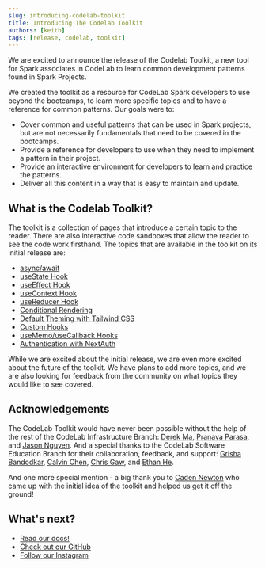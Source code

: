 ```yaml
---
slug: introducing-codelab-toolkit
title: Introducing The Codelab Toolkit
authors: [keith]
tags: [release, codelab, toolkit]
---
```


We are excited to announce the release of the Codelab Toolkit, a new tool for Spark associates in CodeLab to learn common development patterns found in Spark Projects.

We created the toolkit as a resource for CodeLab Spark developers to use beyond the bootcamps, to learn more specific topics and to have a reference for common patterns. Our goals were to:

-   Cover common and useful patterns that can be used in Spark projects, but are not necessarily fundamentals that need to be covered in the bootcamps.
-   Provide a reference for developers to use when they need to implement a pattern in their project.
-   Provide an interactive environment for developers to learn and practice the patterns.
-   Deliver all this content in a way that is easy to maintain and update.

## What is the Codelab Toolkit?

The toolkit is a collection of pages that introduce a certain topic to the reader. There are also interactive code sandboxes that allow the reader to see the code work firsthand. The topics that are available in the toolkit on its initial release are:

-   [async/await](/docs/guide/async)
-   [useState Hook](/docs/guide/useState)
-   [useEffect Hook](/docs/guide/useEffect)
-   [useContext Hook](/docs/guide/useContext)
-   [useReducer Hook](/docs/guide/useReducer)
-   [Conditional Rendering](/docs/guide/conditional)
-   [Default Theming with Tailwind CSS](/docs/guide/tailwind)
-   [Custom Hooks](/docs/guide/customHooks)
-   [useMemo/useCallback Hooks](/docs/guide/useMemoUseCallback)
-   [Authentication with NextAuth](/docs/guide/authentication)

While we are excited about the initial release, we are even more excited about the future of the toolkit. We have plans to add more topics, and we are also looking for feedback from the community on what topics they would like to see covered.

## Acknowledgements

The CodeLab Toolkit would have never been possible without the help of the rest of the CodeLab Infrastructure Branch: [Derek Ma](https://www.linkedin.com/in/danderekma/), [Pranava Parasa](https://www.linkedin.com/in/pranava-parasa/), and [Jason Nguyen](https://www.linkedin.com/in/jason-nguyen-407980203/). And a special thanks to the CodeLab Software Education Branch for their collaboration, feedback, and support: [Grisha Bandodkar](https://www.linkedin.com/in/grisha-bandodkar/), [Calvin Chen](https://www.linkedin.com/in/calvinchenn/), [Chris Gaw](https://www.linkedin.com/in/chris-gaw-75aa2b205/), and [Ethan He](https://www.linkedin.com/in/ethan-he-b0bb12221/).

And one more special mention - a big thank you to [Caden Newton](https://www.linkedin.com/in/caden-newton/) who came up with the initial idea of the toolkit and helped us get it off the ground!

## What's next?

-   [Read our docs!](/docs/guide)
-   [Check out our GitHub](https://github.com/Codelab-Davis)
-   [Follow our Instagram](https://www.instagram.com/codelabdavis/)
